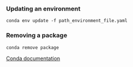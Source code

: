 ### Updating an environment 

```
conda env update -f path_environment_file.yaml
```

### Removing a package
```
conda remove package
```
[Conda documentation](https://docs.conda.io/projects/conda/en/latest/commands.html)

